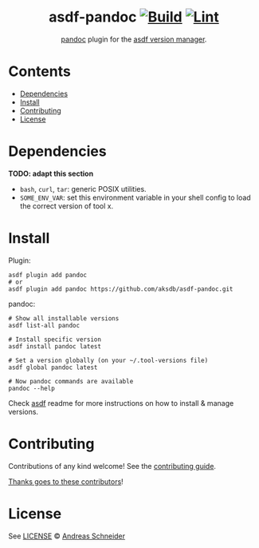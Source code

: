 <div align="center">

# asdf-pandoc [![Build](https://github.com/aksdb/asdf-pandoc/actions/workflows/build.yml/badge.svg)](https://github.com/aksdb/asdf-pandoc/actions/workflows/build.yml) [![Lint](https://github.com/aksdb/asdf-pandoc/actions/workflows/lint.yml/badge.svg)](https://github.com/aksdb/asdf-pandoc/actions/workflows/lint.yml)


[pandoc](https://pandoc.org/getting-started.html) plugin for the [asdf version manager](https://asdf-vm.com).

</div>

# Contents

- [Dependencies](#dependencies)
- [Install](#install)
- [Contributing](#contributing)
- [License](#license)

# Dependencies

**TODO: adapt this section**

- `bash`, `curl`, `tar`: generic POSIX utilities.
- `SOME_ENV_VAR`: set this environment variable in your shell config to load the correct version of tool x.

# Install

Plugin:

```shell
asdf plugin add pandoc
# or
asdf plugin add pandoc https://github.com/aksdb/asdf-pandoc.git
```

pandoc:

```shell
# Show all installable versions
asdf list-all pandoc

# Install specific version
asdf install pandoc latest

# Set a version globally (on your ~/.tool-versions file)
asdf global pandoc latest

# Now pandoc commands are available
pandoc --help
```

Check [asdf](https://github.com/asdf-vm/asdf) readme for more instructions on how to
install & manage versions.

# Contributing

Contributions of any kind welcome! See the [contributing guide](contributing.md).

[Thanks goes to these contributors](https://github.com/aksdb/asdf-pandoc/graphs/contributors)!

# License

See [LICENSE](LICENSE) © [Andreas Schneider](https://github.com/aksdb/)
